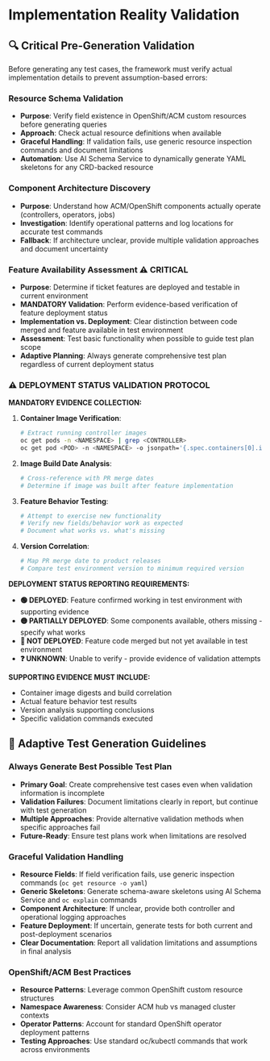 # Implementation Reality Validation

## 🔍 Critical Pre-Generation Validation

Before generating any test cases, the framework must verify actual implementation details to prevent assumption-based errors:

### Resource Schema Validation
- **Purpose**: Verify field existence in OpenShift/ACM custom resources before generating queries
- **Approach**: Check actual resource definitions when available
- **Graceful Handling**: If validation fails, use generic resource inspection commands and document limitations
 - **Automation**: Use AI Schema Service to dynamically generate YAML skeletons for any CRD-backed resource

### Component Architecture Discovery
- **Purpose**: Understand how ACM/OpenShift components actually operate (controllers, operators, jobs)
- **Investigation**: Identify operational patterns and log locations for accurate test commands
- **Fallback**: If architecture unclear, provide multiple validation approaches and document uncertainty

### Feature Availability Assessment ⚠️ CRITICAL
- **Purpose**: Determine if ticket features are deployed and testable in current environment
- **MANDATORY Validation**: Perform evidence-based verification of feature deployment status
- **Implementation vs. Deployment**: Clear distinction between code merged and feature available in test environment
- **Assessment**: Test basic functionality when possible to guide test plan scope
- **Adaptive Planning**: Always generate comprehensive test plan regardless of current deployment status

### ⚠️ DEPLOYMENT STATUS VALIDATION PROTOCOL

**MANDATORY EVIDENCE COLLECTION:**

1. **Container Image Verification**:
   ```bash
   # Extract running controller images
   oc get pods -n <NAMESPACE> | grep <CONTROLLER>
   oc get pod <POD> -n <NAMESPACE> -o jsonpath='{.spec.containers[0].image}'
   ```

2. **Image Build Date Analysis**:
   ```bash
   # Cross-reference with PR merge dates
   # Determine if image was built after feature implementation
   ```

3. **Feature Behavior Testing**:
   ```bash
   # Attempt to exercise new functionality
   # Verify new fields/behavior work as expected
   # Document what works vs. what's missing
   ```

4. **Version Correlation**:
   ```bash
   # Map PR merge date to product releases
   # Compare test environment version to minimum required version
   ```

**DEPLOYMENT STATUS REPORTING REQUIREMENTS:**

- **🟢 DEPLOYED**: Feature confirmed working in test environment with supporting evidence
- **🟡 PARTIALLY DEPLOYED**: Some components available, others missing - specify what works
- **🔴 NOT DEPLOYED**: Feature code merged but not yet available in test environment
- **❓ UNKNOWN**: Unable to verify - provide evidence of validation attempts

**SUPPORTING EVIDENCE MUST INCLUDE:**
- Container image digests and build correlation
- Actual feature behavior test results
- Version analysis supporting conclusions
- Specific validation commands executed

## 🎯 Adaptive Test Generation Guidelines

### Always Generate Best Possible Test Plan
- **Primary Goal**: Create comprehensive test cases even when validation information is incomplete
- **Validation Failures**: Document limitations clearly in report, but continue with test generation
- **Multiple Approaches**: Provide alternative validation methods when specific approaches fail
- **Future-Ready**: Ensure test plans work when limitations are resolved

### Graceful Validation Handling
- **Resource Fields**: If field verification fails, use generic inspection commands (`oc get resource -o yaml`)
 - **Generic Skeletons**: Generate schema-aware skeletons using AI Schema Service and `oc explain` commands
- **Component Architecture**: If unclear, provide both controller and operational logging approaches
- **Feature Deployment**: If uncertain, generate tests for both current and post-deployment scenarios
- **Clear Documentation**: Report all validation limitations and assumptions in final analysis

### OpenShift/ACM Best Practices
- **Resource Patterns**: Leverage common OpenShift custom resource structures
- **Namespace Awareness**: Consider ACM hub vs managed cluster contexts
- **Operator Patterns**: Account for standard OpenShift operator deployment patterns
- **Testing Approaches**: Use standard oc/kubectl commands that work across environments